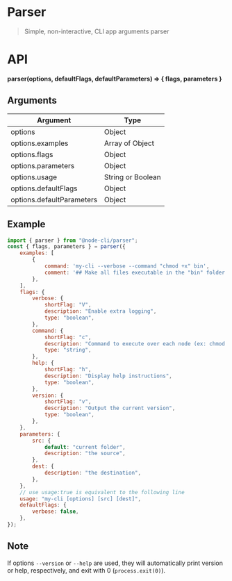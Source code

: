 # Parser

> Simple, non-interactive, CLI app arguments parser

# API

**parser(options, defaultFlags, defaultParameters) ⇒ { flags, parameters }**

## Arguments

| Argument                  | Type              |
| ------------------------- | ----------------- |
| options                   | Object            |
| options.examples          | Array of Object   |
| options.flags             | Object            |
| options.parameters        | Object            |
| options.usage             | String or Boolean |
| options.defaultFlags      | Object            |
| options.defaultParameters | Object            |

## Example

```js
import { parser } from "@node-cli/parser";
const { flags, parameters } = parser({
	examples: [
		{
			command: 'my-cli --verbose --command "chmod +x" bin',
			comment: '## Make all files executable in the "bin" folder',
		},
	],
	flags: {
		verbose: {
			shortFlag: "V",
			description: "Enable extra logging",
			type: "boolean",
		},
		command: {
			shortFlag: "c",
			description: "Command to execute over each node (ex: chmod +x)",
			type: "string",
		},
		help: {
			shortFlag: "h",
			description: "Display help instructions",
			type: "boolean",
		},
		version: {
			shortFlag: "v",
			description: "Output the current version",
			type: "boolean",
		},
	},
	parameters: {
		src: {
			default: "current folder",
			description: "the source",
		},
		dest: {
			description: "the destination",
		},
	},
	// use usage:true is equivalent to the following line
	usage: "my-cli [options] [src] [dest]",
	defaultFlags: {
		verbose: false,
	},
});
```

## Note

If options `--version` or `--help` are used, they will automatically print version or help, respectively, and exit with 0 (`process.exit(0)`).
